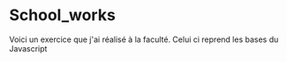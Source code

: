 # School_works
Voici un exercice que j'ai réalisé à la faculté.
Celui ci reprend les bases du Javascript

